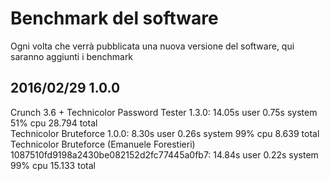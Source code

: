 # Benchmark del software #

Ogni volta che verrà pubblicata una nuova versione del software, qui saranno 
aggiunti i benchmark


## 2016/02/29 1.0.0 ##

Crunch 3.6 + Technicolor Password Tester 1.3.0:  14.05s user 0.75s system 51% cpu 28.794 total  
Technicolor Bruteforce 1.0.0:  8.30s user 0.26s system 99% cpu 8.639 total  
Technicolor Bruteforce (Emanuele Forestieri) 1087510fd9198a2430be082152d2fc77445a0fb7:  14.84s user 0.22s system 99% cpu 15.133 total  

